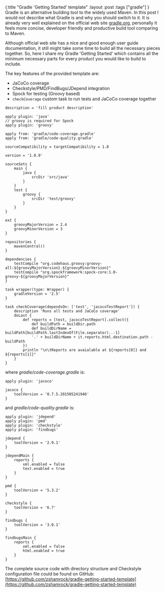 {:title "Gradle 'Getting Started' template"
:layout :post
:tags ["gradle"]
}
Gradle is an alternative building tool to the widely used Maven. In this post I would not describe what Gradle is and why you should switch to it. It is already very well explained on the official web site [gradle.org](https://gradle.org), personally it feels more concise, developer friendly and productive build tool comparing to Maven.

Although official web site has a nice and good enough user guide documentation, it still might take some time to build all the necessary pieces together. So, here I share my Gradle 'Getting Started' which contains all the minimum necessary parts for every product you would like to build to include.

The key features of the provided template are:
 - JaCoCo coverage
 - Checkstyle/PMD/FindBugs/JDepend integration
 - Spock for testing (Groovy based)
 - `checkCoverage` custom task to run tests and JaCoCo coverage together

```
description = 'fill product description'

apply plugin: 'java'
// groovy is required for Spock
apply plugin: 'groovy'

apply from: 'gradle/code-coverage.gradle'
apply from: 'gradle/code-quality.gradle'

sourceCompatibility = targetCompatibility = 1.8

version = '1.0.0'

sourceSets {
    main {
        java {
            srcDir 'src/java'
        }
    }
    test {
        groovy {
            srcDir 'test/groovy'
        }
    }
}

ext {
    groovyMajorVersion = 2.4
    groovyMinorVersion = 3
}

repositories {
    mavenCentral()
}

dependencies {
    testCompile "org.codehaus.groovy:groovy-all:${groovyMajorVersion}.${groovyMinorVersion}"
    testCompile "org.spockframework:spock-core:1.0-groovy-${groovyMajorVersion}"
}

task wrapper(type: Wrapper) {
    gradleVersion = '2.5'
}

task checkCoverage(dependsOn: ['test', 'jacocoTestReport']) {
    description 'Runs all tests and JaCoCo coverage'
    doLast {
        def reports = [test, jacocoTestReport].collect({
            def buildPath = buildDir.path
            def buildDirName = buildPath[buildPath.lastIndexOf(File.separator)..-1]
            '.' + buildDirName + it.reports.html.destination.path - buildPath
        })
        println "\n\tReports are avaialable at ${reports[0]} and ${reports[1]}"
    }
}
```

where *gradle/code-coverage.gradle* is:

```
apply plugin: 'jacoco'

jacoco {
    toolVersion = '0.7.5.201505241946'
}

```

and *gradle/code-quality.gradle* is:

```
apply plugin: 'jdepend'
apply plugin: 'pmd'
apply plugin: 'checkstyle'
apply plugin: 'findbugs'

jdepend {
    toolVersion = '2.9.1'
}

jdependMain {
    reports {
        xml.enabled = false
        text.enabled = true
    }
}

pmd {
    toolVersion = '5.3.2'
}

checkstyle {
    toolVersion = '6.7'
}

findbugs {
    toolVersion = '3.0.1'
}

findbugsMain {
    reports {
        xml.enabled = false
        html.enabled = true
    }
}
```

The complete source code with directory structure and Checkstyle configuration file could be found on GitHub: [https://github.com/zshamrock/gradle-getting-started-template](https://github.com/zshamrock/gradle-getting-started-template)
